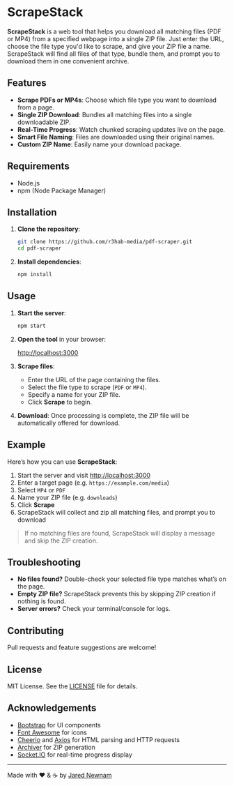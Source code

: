 # ScrapeStack

**ScrapeStack** is a web tool that helps you download all matching files (PDF or MP4) from a specified webpage into a single ZIP file. Just enter the URL, choose the file type you'd like to scrape, and give your ZIP file a name. ScrapeStack will find all files of that type, bundle them, and prompt you to download them in one convenient archive.

## Features

- **Scrape PDFs or MP4s**: Choose which file type you want to download from a page.
- **Single ZIP Download**: Bundles all matching files into a single downloadable ZIP.
- **Real-Time Progress**: Watch chunked scraping updates live on the page.
- **Smart File Naming**: Files are downloaded using their original names.
- **Custom ZIP Name**: Easily name your download package.

## Requirements

- Node.js
- npm (Node Package Manager)

## Installation

1. **Clone the repository**:

   ```bash
   git clone https://github.com/r3hab-media/pdf-scraper.git
   cd pdf-scraper
   ```

2. **Install dependencies**:

   ```bash
   npm install
   ```

## Usage

1. **Start the server**:

   ```bash
   npm start
   ```

2. **Open the tool** in your browser:

   [http://localhost:3000](http://localhost:3000)

3. **Scrape files**:

   - Enter the URL of the page containing the files.
   - Select the file type to scrape (`PDF` or `MP4`).
   - Specify a name for your ZIP file.
   - Click **Scrape** to begin.

4. **Download**: Once processing is complete, the ZIP file will be automatically offered for download.

## Example

Here’s how you can use **ScrapeStack**:

1. Start the server and visit [http://localhost:3000](http://localhost:3000)
2. Enter a target page (e.g. `https://example.com/media`)
3. Select `MP4` or `PDF`
4. Name your ZIP file (e.g. `downloads`)
5. Click **Scrape**
6. ScrapeStack will collect and zip all matching files, and prompt you to download

> If no matching files are found, ScrapeStack will display a message and skip the ZIP creation.

## Troubleshooting

- **No files found?** Double-check your selected file type matches what’s on the page.
- **Empty ZIP file?** ScrapeStack prevents this by skipping ZIP creation if nothing is found.
- **Server errors?** Check your terminal/console for logs.

## Contributing

Pull requests and feature suggestions are welcome!

## License

MIT License. See the [LICENSE](license) file for details.

## Acknowledgements

- [Bootstrap](https://getbootstrap.com) for UI components
- [Font Awesome](https://fontawesome.com) for icons
- [Cheerio](https://cheerio.js.org) and [Axios](https://axios-http.com) for HTML parsing and HTTP requests
- [Archiver](https://www.npmjs.com/package/archiver) for ZIP generation
- [Socket.IO](https://socket.io) for real-time progress display

---

Made with ❤️ & ☕ by [Jared Newnam](https://jarednewnam.com)